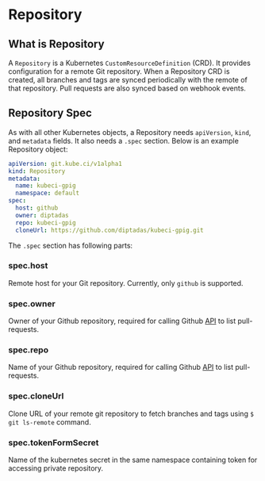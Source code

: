 # Repository

## What is Repository

A `Repository` is a Kubernetes `CustomResourceDefinition` (CRD). It provides configuration for a remote Git repository. When a Repository CRD is created, all branches and tags are synced periodically with the remote of that repository. Pull requests are also synced based on webhook events.

## Repository Spec

As with all other Kubernetes objects, a Repository needs `apiVersion`, `kind`, and `metadata` fields. It also needs a `.spec` section. Below is an example Repository object:

```yaml
apiVersion: git.kube.ci/v1alpha1
kind: Repository
metadata:
  name: kubeci-gpig
  namespace: default
spec:
  host: github
  owner: diptadas
  repo: kubeci-gpig
  cloneUrl: https://github.com/diptadas/kubeci-gpig.git
```

The `.spec` section has following parts:

### spec.host

Remote host for your Git repository. Currently, only `github` is supported.

### spec.owner

Owner of your Github repository, required for calling Github [API](https://developer.github.com/v3/pulls/#list-pull-requests) to list pull-requests. 

### spec.repo

Name of your Github repository, required for calling Github [API](https://developer.github.com/v3/pulls/#list-pull-requests) to list pull-requests. 

### spec.cloneUrl

Clone URL of your remote git repository to fetch branches and tags using `$ git ls-remote` command.

### spec.tokenFormSecret

Name of the kubernetes secret in the same namespace containing token for accessing private repository.